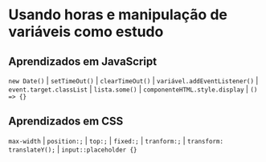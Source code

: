 # Usando horas e manipulação de variáveis como estudo

## Aprendizados em JavaScript
`new Date()` | `setTimeOut()` | `clearTimeOut()` | `variável.addEventListener()` | `event.target.classList` | `lista.some()` | `componenteHTML.style.display` | `() => {}`

## Aprendizados em CSS
`max-width` | `position:;` | `top:;` | `fixed:;` | `tranform:;` | `transform: translateY();` | `input::placeholder {}`